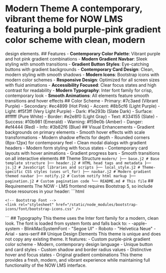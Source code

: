 # Modern Theme A contemporary, vibrant theme for NOW LMS featuring a bold purple-pink gradient color scheme with clean, modern
design elements. ## Features - **Contemporary Color Palette**: Vibrant purple and hot pink gradient combinations - **Modern
Gradient Navbar**: Sleek styling with smooth transitions - **Gradient Button Styles**: Eye-catching buttons with gradient
backgrounds - **Contemporary Card Design**: Clean, modern styling with smooth shadows - **Modern Icons**: Bootstrap icons with
modern color schemes - **Responsive Design**: Optimized for all screen sizes with fluid animations - **Accessibility Focused**:
Clear focus states and high contrast for readability - **Modern Typography**: Inter font family for crisp, contemporary look -
**Smooth Animations**: All elements feature smooth transitions and hover effects ## Color Scheme - Primary: #7c3aed (Vibrant
Purple) - Secondary: #ec4899 (Hot Pink) - Accent: #8b5cf6 (Light Purple) - Light: #f5f3ff (Very Light Purple) - Dark: #1e293b
(Slate Dark) - Surface: #ffffff (Pure White) - Border: #e2e8f0 (Light Gray) - Text: #334155 (Slate) - Success: #10b981
(Emerald) - Warning: #f59e0b (Amber) - Danger: #ef4444 (Red) - Info: #3b82f6 (Blue) ## Visual Enhancements - Gradient
backgrounds on primary elements - Smooth hover effects with scale transformations - Modern shadow effects for depth - Rounded
corners (8px-12px) for contemporary feel - Clean modal dialogs with gradient headers - Modern form styling with focus states -
Contemporary card layouts with hover animations - Gradient progress bars - Smooth transitions on all interactive elements ##
Theme Structure ``` modern/ ├── base.j2 # Base template structure ├── header.j2 # HTML head tags and metadata ├── js.j2 #
JavaScript libraries and scripts ├── local_style.j2 # Theme-specific CSS styles (uses url_for) ├── navbar.j2 # Modern gradient
themed navbar ├── notify.j2 # Custom notify html markup ├── pagination.j2 # Custom pagination code └── README.md # This file
``` ## Requirements The NOW - LMS frontend requires Bootstrap 5, so include those resources in your header: ```html
<head>
    <!-- Bootstrap core CSS -->
    <link rel="stylesheet" href="/static/node_modules/bootstrap/dist/css/bootstrap.css" />
    <script src="/static/node_modules/bootstrap/dist/js/bootstrap.bundle.js"></script>

    <!-- Bootstrap Font -->
    <link rel="stylesheet" href="/static/node_modules/bootstrap-icons/font/bootstrap-icons.css" />
</head>
``` ## Typography This theme uses the Inter font family for a modern, clean look. The font is loaded from system fonts and
falls back to: - -apple-system - BlinkMacSystemFont - "Segoe UI" - Roboto - "Helvetica Neue" - Arial - sans-serif ## Unique
Design Elements This theme is unique and does not copy any existing theme. It features: - Custom purple-pink gradient color
scheme - Modern, contemporary design language - Unique button and card styles - Custom shadow and border radius values -
Distinctive hover and focus states - Original gradient combinations This theme provides a fresh, modern, and vibrant experience
while maintaining full functionality of the NOW LMS interface.
